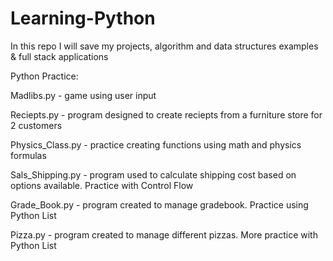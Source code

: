 # Learning-Python
In this repo I will save my projects, algorithm and data structures examples &amp; full stack applications

Python Practice: 

Madlibs.py - game using user input 

Reciepts.py - program designed to create reciepts from a furniture store for 2 customers 

Physics_Class.py - practice creating functions using math and physics formulas

Sals_Shipping.py - program used to calculate shipping cost based on options available. Practice with Control Flow

Grade_Book.py - program created to manage gradebook. Practice using Python List

Pizza.py - program created to manage different pizzas. More practice with Python List
